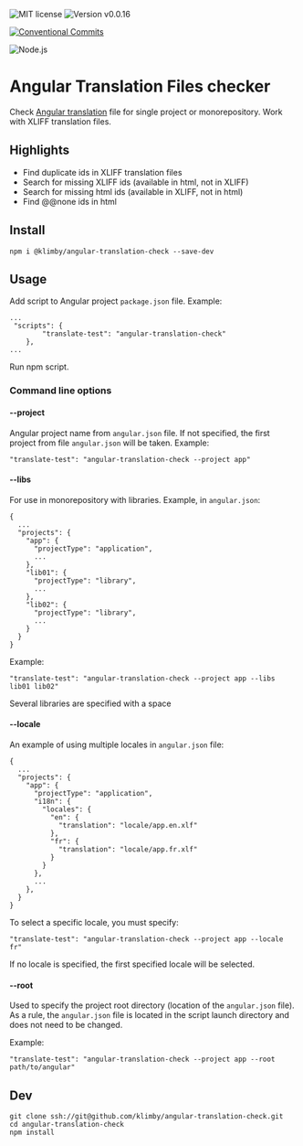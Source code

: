 ![MIT license](https://img.shields.io/badge/license-MIT-green.svg?style=plastic "MIT")
![Version v0.0.16](https://img.shields.io/badge/version-v0.0.16-blue.svg?style=plastic "Version v0.0.16")

[![Conventional Commits](https://img.shields.io/badge/Conventional%20Commits-1.0.0-yellow.svg)](https://conventionalcommits.org)

![Node.js](https://img.shields.io/badge/Node.js-14.18.2(Fermium)-yellow.svg?style=plastic "Node.js")

# Angular Translation Files checker

Check [Angular translation](https://angular.io/guide/i18n-common-overview) file for single project or monorepository. Work with XLIFF translation files.

## Highlights
- Find duplicate ids in XLIFF translation files
- Search for missing XLIFF ids (available in html, not in XLIFF)
- Search for missing html ids (available in XLIFF, not in html)
- Find @@none ids in html

## Install

```
npm i @klimby/angular-translation-check --save-dev
```

## Usage

Add script to Angular project `package.json` file. Example:

```
...
 "scripts": {
        "translate-test": "angular-translation-check"
    },
...

```

Run npm script.

### Command line options

#### --project

Angular project name from `angular.json` file. If not specified, the first project from file `angular.json` will be taken.
Example: 
```
"translate-test": "angular-translation-check --project app"
```

#### --libs

For use in monorepository with libraries. Example, in `angular.json`:

```
{
  ...
  "projects": {
    "app": {
      "projectType": "application",
      ...
    },
    "lib01": {
      "projectType": "library",
      ...
    },
    "lib02": {
      "projectType": "library",
      ...
    }
  }
}
```

Example:
```
"translate-test": "angular-translation-check --project app --libs lib01 lib02"
```
Several libraries are specified with a space

#### --locale

An example of using multiple locales in `angular.json` file:

```
{
  ...
  "projects": {
    "app": {
      "projectType": "application",
      "i18n": {
        "locales": {
          "en": {
            "translation": "locale/app.en.xlf"
          },
          "fr": {
            "translation": "locale/app.fr.xlf"
          }
        }
      },
      ...
    },
  }
}
```

To select a specific locale, you must specify:
```
"translate-test": "angular-translation-check --project app --locale fr"
```
If no locale is specified, the first specified locale will be selected.

#### --root

Used to specify the project root directory (location of the `angular.json` file). As a rule, the `angular.json` file is located in the script launch directory and does not need to be changed.

Example:

```
"translate-test": "angular-translation-check --project app --root path/to/angular"
```


## Dev

```
git clone ssh://git@github.com/klimby/angular-translation-check.git
cd angular-translation-check
npm install
```
